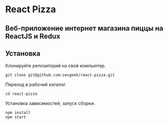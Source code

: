 # React Pizza

## Веб-приложение интернет магазина пиццы на ReactJS и Redux

## Установка

Клонируйте репозиторий на свой компьютер.
```
git clone git@github.com:sevgeek/react-pizza.git
```

Переход в рабочий каталог.
```
cd react-pizza
```
Установка зависимостей, запуск сборки.
```
npm install
npm start
```
